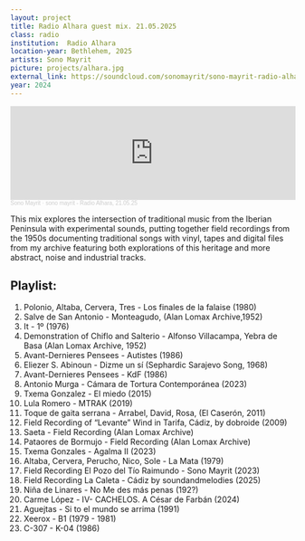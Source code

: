 ```yaml
---
layout: project 
title: Radio Alhara guest mix. 21.05.2025
class: radio
institution:  Radio Alhara
location-year: Bethlehem, 2025
artists: Sono Mayrit
picture: projects/alhara.jpg
external_link: https://soundcloud.com/sonomayrit/sono-mayrit-radio-alhara-210525
year: 2024
---
```


<iframe width="100%" height="166" scrolling="no" frameborder="no" allow="autoplay" src="https://w.soundcloud.com/player/?url=https%3A//api.soundcloud.com/tracks/2099774682&color=%23a8aaad&auto_play=false&hide_related=false&show_comments=true&show_user=true&show_reposts=false&show_teaser=true"></iframe><div style="font-size: 10px; color: #cccccc;line-break: anywhere;word-break: normal;overflow: hidden;white-space: nowrap;text-overflow: ellipsis; font-family: Interstate,Lucida Grande,Lucida Sans Unicode,Lucida Sans,Garuda,Verdana,Tahoma,sans-serif;font-weight: 100;"><a href="https://soundcloud.com/sonomayrit" title="Sono Mayrit" target="_blank" style="color: #cccccc; text-decoration: none;">Sono Mayrit</a> · <a href="https://soundcloud.com/sonomayrit/sono-mayrit-radio-alhara-210525" title="sono mayrit - Radio Alhara, 21.05.25" target="_blank" style="color: #cccccc; text-decoration: none;">sono mayrit - Radio Alhara, 21.05.25</a></div>



This mix explores the intersection of traditional music from the Iberian Peninsula with experimental sounds, putting together field recordings from the 1950s documenting traditional songs with vinyl, tapes and digital files from my archive featuring both explorations of this heritage and more abstract, noise and industrial tracks.

## Playlist:
1. Polonio, Altaba, Cervera, Tres - Los finales de la falaise (1980)
2. Salve de San Antonio - Monteagudo, (Alan Lomax Archive,1952)
3. It - 1º (1976)
4. Demonstration of Chiflo and Salterio - Alfonso Villacampa, Yebra de Basa (Alan Lomax Archive, 1952)
5. Avant-Dernieres Pensees - Autistes (1986)
6. Eliezer S. Abinoun - Dizme un sí (Sephardic Sarajevo Song, 1968)
7. Avant-Dernieres Pensees - KdF (1986)
8. Antonio Murga - Cámara de Tortura Contemporánea (2023)
9. Txema Gonzalez - El miedo (2015)
10. Lula Romero - MTRAK (2019)
11. Toque de gaita serrana - Arrabel, David, Rosa, (El Caserón, 2011)
12. Field Recording of “Levante” Wind in Tarifa, Cádiz, by dobroide (2009)
13. Saeta - Field Recording (Alan Lomax Archive)
14. Pataores de Bormujo - Field Recording (Alan Lomax Archive)
15. Txema Gonzales - Agalma II (2023)
16. Altaba, Cervera, Perucho, Nico, Sole - La Mata (1979)
17. Field Recording El Pozo del Tío Raimundo - Sono Mayrit (2023)
18. Field Recording La Caleta - Cádiz by soundandmelodies (2025)
19. Niña de Linares - No Me des más penas (192?)
20. Carme López - IV- CACHELOS. A César de Farbán (2024)
21. Aguejtas - Si to el mundo se arrima (1991)
22. Xeerox - B1 (1979 - 1981)
23. C-307 - K-04 (1986)
